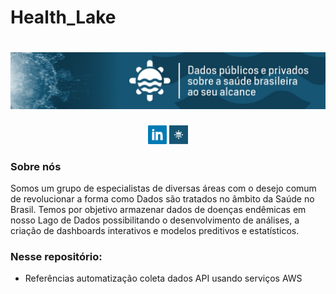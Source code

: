 # Health_Lake
# [![Covid_Lake](https://github.com/larissa-eleterio/Health_Lake/blob/main/Imagens/covid_lake.jpg)](https://github.com/larissa-eleterio/Health_Lake/blob/main/Imagens/covid_lake.jpg)

<p align='center'>
<a href="https://www.linkedin.com/company/covidlake/"><img height="30" src="https://github.com/larissa-eleterio/Health_Lake/blob/main/Imagens/linkedin.png"></a>
<a href="https://www.covidlake.com.br/"><img height="30" src="https://github.com/larissa-eleterio/Health_Lake/blob/main/Imagens/hl.jpg"></a>
</p>


### Sobre nós

Somos um grupo de especialistas de diversas áreas com o desejo comum de revolucionar a forma como Dados são tratados no âmbito da Saúde no Brasil.
Temos por objetivo armazenar dados de doenças endêmicas em nosso Lago de Dados possibilitando o desenvolvimento de análises, a criação de dashboards interativos e modelos preditivos e estatísticos. 

### Nesse repositório:

* Referências automatização coleta dados API usando serviços AWS
